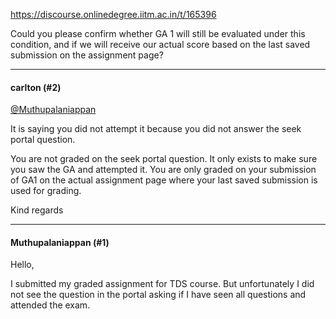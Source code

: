 https://discourse.onlinedegree.iitm.ac.in/t/165396

Could you please confirm whether GA 1 will still be evaluated under this condition, and if we will receive our actual score based on the last saved submission on the assignment page?</p><hr>

<h4>carlton (#2)</h4>
<p><a class="mention" href="/u/muthupalaniappan">@Muthupalaniappan</a></p>
<p>It is saying you did not attempt it because you did not answer the seek portal question.</p>
<p>You are not graded on the seek portal question. It only exists to make sure you saw the GA and attempted it. You are only graded on your submission of GA1 on the actual assignment page where your last saved submission is used for grading.</p>
<p>Kind regards</p><hr>

<h4>Muthupalaniappan (#1)</h4>
<p>Hello,</p>
<p>I submitted my graded assignment for TDS course. But unfortunately I did not see the question in the portal asking if I have seen all questions and attended the exam.